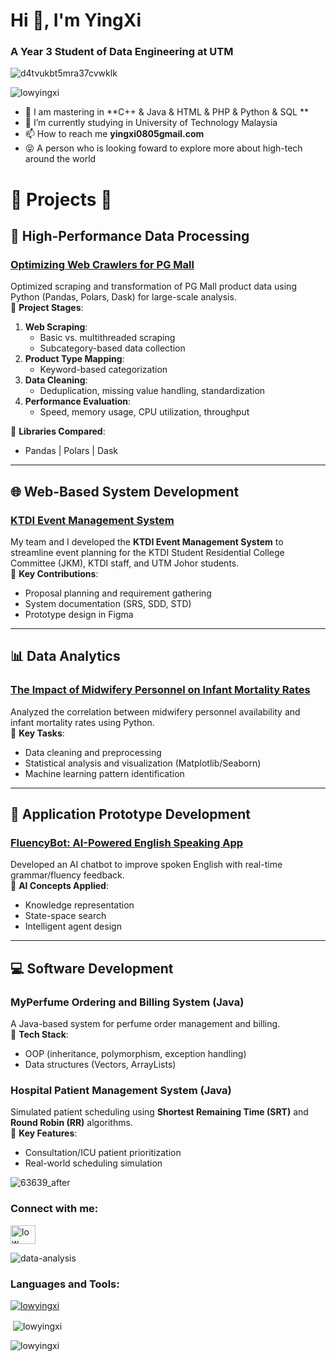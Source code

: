 <h1>Hi 👋, I'm YingXi</h1>
<h3 align="left">A Year 3 Student of Data Engineering at UTM</h3>


![d4tvukbt5mra37cvwklk](https://user-images.githubusercontent.com/129196789/230538573-84448167-0eab-4b45-953d-33f8af5fbc37.gif)


<p align="left"> <img src="https://komarev.com/ghpvc/?username=lowyingxi&label=Profile%20views&color=0e75b6&style=flat" alt="lowyingxi" /> </p>


- 🌱 I am mastering in **C++ & Java & HTML & PHP & Python & SQL **
- 🔭 I’m currently studying in University of Technology Malaysia
- 📫 How to reach me **yingxi0805gmail.com**
- 😝 A person who is looking foward to explore more about high-tech around the world

# 📝 Projects 📝
## 🚀 High-Performance Data Processing
### [Optimizing Web Crawlers for PG Mall](https://github.com/drshahizan/HPDP/tree/main/2425/project/p1/GroupD)
Optimized scraping and transformation of PG Mall product data using Python (Pandas, Polars, Dask) for large-scale analysis.  
🔹 **Project Stages**:  
1. **Web Scraping**:  
   - Basic vs. multithreaded scraping  
   - Subcategory-based data collection  
2. **Product Type Mapping**:  
   - Keyword-based categorization  
3. **Data Cleaning**:  
   - Deduplication, missing value handling, standardization  
4. **Performance Evaluation**:  
   - Speed, memory usage, CPU utilization, throughput  

🔹 **Libraries Compared**:  
- Pandas | Polars | Dask  

---
## 🌐 Web-Based System Development
### [KTDI Event Management System](https://github.com/drshahizan/software-engineering/tree/main/project/project/sec01/curiousity)
My team and I developed the **KTDI Event Management System** to streamline event planning for the KTDI Student Residential College Committee (JKM), KTDI staff, and UTM Johor students.  
🔹 **Key Contributions**:  
- Proposal planning and requirement gathering  
- System documentation (SRS, SDD, STD)  
- Prototype design in Figma  

---

## 📊 Data Analytics
### [The Impact of Midwifery Personnel on Infant Mortality Rates](https://github.com/lowyingxi/Data-Analytics-Programming)
Analyzed the correlation between midwifery personnel availability and infant mortality rates using Python.  
🔹 **Key Tasks**:  
- Data cleaning and preprocessing  
- Statistical analysis and visualization (Matplotlib/Seaborn)  
- Machine learning pattern identification  

---

## 🤖 Application Prototype Development
### [FluencyBot: AI-Powered English Speaking App](https://github.com/lowyingxi/FluencyBot-AI-Powered-English-Speaking-App-)
Developed an AI chatbot to improve spoken English with real-time grammar/fluency feedback.  
🔹 **AI Concepts Applied**:  
- Knowledge representation  
- State-space search  
- Intelligent agent design  

---

## 💻 Software Development
### MyPerfume Ordering and Billing System (Java)
A Java-based system for perfume order management and billing.  
🔹 **Tech Stack**:  
- OOP (inheritance, polymorphism, exception handling)  
- Data structures (Vectors, ArrayLists)  

### Hospital Patient Management System (Java)
Simulated patient scheduling using **Shortest Remaining Time (SRT)** and **Round Robin (RR)** algorithms.  
🔹 **Key Features**:  
- Consultation/ICU patient prioritization  
- Real-world scheduling simulation  


![63639_after](https://user-images.githubusercontent.com/129196789/230540835-7a2d7854-ab44-4155-95df-c9c3e165ede8.gif)


<h3 align="left">Connect with me:</h3>
<p align="left">
<a href="https://www.linkedin.com/in/low-ying-xi-075a00260/" target="blank"><img align="center" src="https://raw.githubusercontent.com/rahuldkjain/github-profile-readme-generator/master/src/images/icons/Social/linked-in-alt.svg" alt="low ying xi" height="30" width="40" /></a>
</p>

![data-analysis](https://user-images.githubusercontent.com/129196789/230539615-828accac-b662-4161-83b7-22c3cfeef437.gif)

<h3 align="left">Languages and Tools:</h3>

<p></p>
<p align="left"> <a href="https://github.com/ryo-ma/github-profile-trophy"><img src="https://github-profile-trophy.vercel.app/?username=lowyingxi" alt="lowyingxi" /></a> </p>
<p>&nbsp;<img align="center" src="https://github-readme-stats.vercel.app/api?username=lowyingxi&show_icons=true&locale=en" alt="lowyingxi" /></p>

<p><img align="center" src="https://github-readme-streak-stats.herokuapp.com/?user=lowyingxi&" alt="lowyingxi" /></p>

